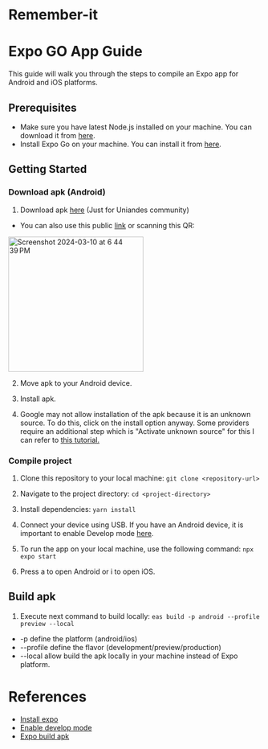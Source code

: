 # Remember-it

# Expo GO App Guide

This guide will walk you through the steps to compile an Expo app for Android and iOS platforms.

## Prerequisites

- Make sure you have latest Node.js installed on your machine. You can download it from [here](https://nodejs.org/).
- Install Expo Go on your machine. You can install it from [here](https://reactnative.dev/docs/environment-setup?guide=quickstart).

## Getting Started

### Download apk (Android)

1. Download apk [here](https://uniandes.sharepoint.com/:u:/s/UX614/ETsQvjutnflIpRtOzIbg5gsB9vobsXGNT9Tom6HL768fHA?e=lV95Kn) (Just for Uniandes community)
- You can also use this public [link](https://expo.dev//accounts/jorcasca/projects/Recordamelo/builds/182972d4-1409-48b7-81e9-b26907e05ce0) or scanning this QR:
<img width="269" alt="Screenshot 2024-03-10 at 6 44 39 PM" src="https://github.com/jorcasca/remember-it/assets/31069035/f02f0468-1d81-4584-a248-d8206a227cf6">

2. Move apk to your Android device.

3. Install apk.

4. Google may not allow installation of the apk because it is an unknown source. To do this, click on the install option anyway. Some providers require an additional step which is "Activate unknown source" for this I can refer to [this tutorial.](https://www.xatakandroid.com/tutoriales/como-instalar-aplicaciones-en-apk-en-un-movil-android)

### Compile project

1. Clone this repository to your local machine:
`git clone <repository-url>`

2. Navigate to the project directory:
`cd <project-directory>`

3. Install dependencies:
`yarn install`

4. Connect your device using USB. If you have an Android device, it is important to enable Develop mode [here](https://developer.android.com/studio/debug/dev-options).

5. To run the app on your local machine, use the following command:
`npx expo start`

6. Press a to open Android or i to open iOS.

## Build apk

1. Execute next command to build locally:
`eas build -p android --profile preview --local`

- -p define the platform (android/ios)
- --profile define the flavor (development/preview/production)
- --local allow build the apk locally in your machine instead of Expo platform.

# References

* [Install expo](https://reactnative.dev/docs/environment-setup?guide=quickstart)
* [Enable develop mode](https://developer.android.com/studio/debug/dev-options)
* [Expo build apk](https://docs.expo.dev/build-reference/apk/)

